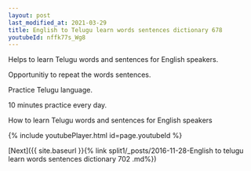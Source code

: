 ```yaml
---
layout: post
last_modified_at: 2021-03-29
title: English to Telugu learn words sentences dictionary 678 
youtubeId: nffk77s_Wg8
---
```

 
 
Helps to learn Telugu words and sentences for English speakers.

Opportunitiy to repeat the words sentences. 

Practice Telugu language. 
 
10 minutes practice every day. 
 
How to learn Telugu words and sentences for English speakers 
 
{% include youtubePlayer.html id=page.youtubeId %}
 
 
[Next]({{ site.baseurl }}{% link  split1/_posts/2016-11-28-English to telugu learn words sentences dictionary 702 .md%})
 
